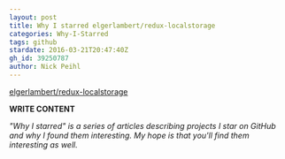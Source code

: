 ```yaml
---
layout: post
title: Why I starred elgerlambert/redux-localstorage
categories: Why-I-Starred
tags: github
stardate: 2016-03-21T20:47:40Z
gh_id: 39250787
author: Nick Peihl
---
```


[elgerlambert/redux-localstorage](https://github.com/elgerlambert/redux-localstorage)

**WRITE CONTENT**

*"Why I starred" is a series of articles describing projects I star on GitHub and why I found them interesting. My hope is that you'll find them interesting as well.*

